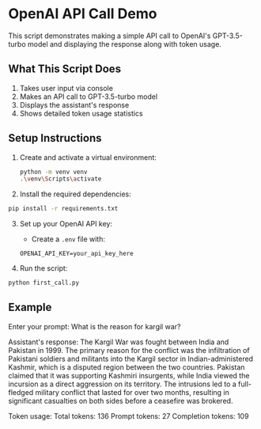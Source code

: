 # OpenAI API Call Demo

This script demonstrates making a simple API call to OpenAI's GPT-3.5-turbo model and displaying the response along with token usage.

## What This Script Does

1. Takes user input via console
2. Makes an API call to GPT-3.5-turbo model
3. Displays the assistant's response
4. Shows detailed token usage statistics

## Setup Instructions

1. Create and activate a virtual environment:
   ```bash
   python -m venv venv
   .\venv\Scripts\activate
   ```

2. Install the required dependencies:
```bash
pip install -r requirements.txt
```

3. Set up your OpenAI API key:
   - Create a `.env` file with:
   ```
   OPENAI_API_KEY=your_api_key_here
   ```

3. Run the script:
```bash
python first_call.py
```

## Example

Enter your prompt: What is the reason for kargil war?

Assistant's response:
The Kargil War was fought between India and Pakistan in 1999. The primary reason for the conflict was the infiltration of Pakistani soldiers and militants into the Kargil sector in Indian-administered Kashmir, which is a disputed region between the two countries. Pakistan claimed that it was supporting Kashmiri insurgents, while India viewed the incursion as a direct aggression on its territory. The intrusions led to a full-fledged military conflict that lasted for over two months, resulting in significant casualties on both sides before a ceasefire was brokered.

Token usage:
Total tokens: 136
Prompt tokens: 27
Completion tokens: 109

